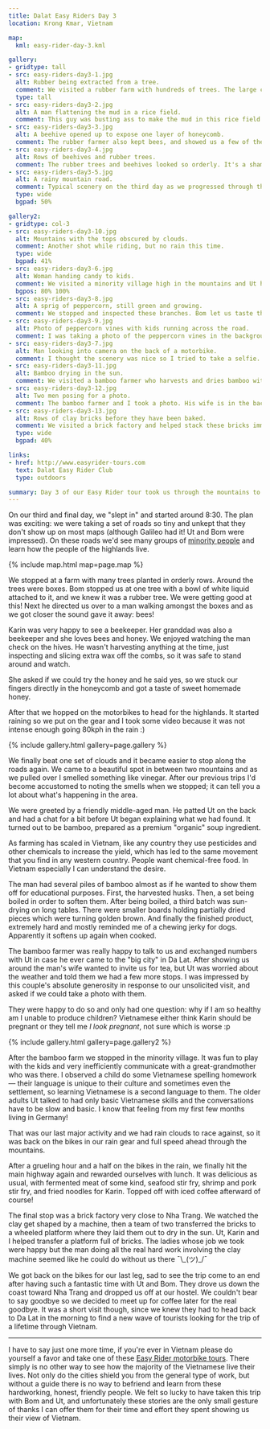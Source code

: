 ```yaml
---
title: Dalat Easy Riders Day 3
location: Krong Kmar, Vietnam

map:
  kml: easy-rider-day-3.kml

gallery:
- gridtype: tall
- src: easy-riders-day3-1.jpg
  alt: Rubber being extracted from a tree.
  comment: We visited a rubber farm with hundreds of trees. The large cut is made in a helix, then alternated over time to avoid killing the tree.
  type: tall
- src: easy-riders-day3-2.jpg
  alt: A man flattening the mud in a rice field.
  comment: This guy was busting ass to make the mud in this rice field flat so it was ready for planting. I'm never complaining about work again.
- src: easy-riders-day3-3.jpg
  alt: A beehive opened up to expose one layer of honeycomb.
  comment: The rubber farmer also kept bees, and showed us a few of the hives of bees making honey. He let us stick our fingers in the honeycomb and try it.
- src: easy-riders-day3-4.jpg
  alt: Rows of beehives and rubber trees.
  comment: The rubber trees and beehives looked so orderly. It's a shame you can't see how many hundreds of bees were flying all around us in this photo.
- src: easy-riders-day3-5.jpg
  alt: A rainy mountain road.
  comment: Typical scenery on the third day as we progressed through the mountains. We had our rain gear on for about half the ride.
  type: wide
  bgpad: 50%

gallery2:
- gridtype: col-3
- src: easy-riders-day3-10.jpg
  alt: Mountains with the tops obscured by clouds.
  comment: Another shot while riding, but no rain this time.
  type: wide
  bgpad: 41%
- src: easy-riders-day3-6.jpg
  alt: Woman handing candy to kids.
  comment: We visited a minority village high in the mountains and Ut had us give out candy to the kids.
  bgpos: 80% 100%
- src: easy-riders-day3-8.jpg
  alt: A sprig of peppercorn, still green and growing.
  comment: We stopped and inspected these branches. Bom let us taste them and after a couple guesses revealed that it's regular black pepper. I took a sprig for our lunch later in the day.
- src: easy-riders-day3-9.jpg
  alt: Photo of peppercorn vines with kids running across the road.
  comment: I was taking a photo of the peppercorn vines in the background of the photo, and these kids came running along screaming "HELLO, HELLO!"
- src: easy-riders-day3-7.jpg
  alt: Man looking into camera on the back of a motorbike.
  comment: I thought the scenery was nice so I tried to take a selfie. Things are a bit hectic on the back of a bike though.
- src: easy-riders-day3-11.jpg
  alt: Bamboo drying in the sun.
  comment: We visited a bamboo farmer who harvests and dries bamboo without any chemicals to sell as a premium soup ingredient.
- src: easy-riders-day3-12.jpg
  alt: Two men posing for a photo.
  comment: The bamboo farmer and I took a photo. His wife is in the background.
- src: easy-riders-day3-13.jpg
  alt: Rows of clay bricks before they have been baked.
  comment: We visited a brick factory and helped stack these bricks immediately after they clay had been shaped by a machine.
  type: wide
  bgpad: 40%

links:
- href: http://www.easyrider-tours.com
  text: Dalat Easy Rider Club
  type: outdoors

summary: Day 3 of our Easy Rider tour took us through the mountains to visit the highlanders, more farmers growing bamboo, black pepper, rubber and honey, and a fair bit of rain thrown in to make it interesting before arriving in Nha Trang to end our journey.
---
```


On our third and final day, we "slept in" and started around 8:30. The plan was exciting: we were taking a set of roads so tiny and unkept that they don't show up on most maps (although Galileo had it! Ut and Bom were impressed). On these roads we'd see many groups of [minority people](https://en.wikipedia.org/wiki/List_of_ethnic_groups_in_Vietnam) and learn how the people of the highlands live.

{% include map.html map=page.map %}

We stopped at a farm with many trees planted in orderly rows. Around the trees were boxes. Bom stopped us at one tree with a bowl of white liquid attached to it, and we knew it was a rubber tree. We were getting good at this! Next he directed us over to a man walking amongst the boxes and as we got closer the sound gave it away: bees!

Karin was very happy to see a beekeeper. Her granddad was also a beekeeper and she loves bees and honey. We enjoyed watching the man check on the hives. He wasn't harvesting anything at the time, just inspecting and slicing extra wax off the combs, so it was safe to stand around and watch.

She asked if we could try the honey and he said yes, so we stuck our fingers directly in the honeycomb and got a taste of sweet homemade honey.

After that we hopped on the motorbikes to head for the highlands. It started raining so we put on the gear and I took some video because it was not intense enough going 80kph in the rain :)

{% include gallery.html gallery=page.gallery %}

We finally beat one set of clouds and it became easier to stop along the roads again. We came to a beautiful spot in between two mountains and as we pulled over I smelled something like vinegar. After our previous trips I'd become accustomed to noting the smells when we stopped; it can tell you a lot about what's happening in the area.

We were greeted by a friendly middle-aged man. He patted Ut on the back and had a chat for a bit before Ut began explaining what we had found. It turned out to be bamboo, prepared as a premium "organic" soup ingredient.

As farming has scaled in Vietnam, like any country they use pesticides and other chemicals to increase the yield, which has led to the same movement that you find in any western country. People want chemical-free food. In Vietnam especially I can understand the desire.

The man had several piles of bamboo almost as if he wanted to show them off for educational purposes. First, the harvested husks. Then, a set being boiled in order to soften them. After being boiled, a third batch was sun-drying on long tables. There were smaller boards holding partially dried pieces which were turning golden brown. And finally the finished product, extremely hard and mostly reminded me of a chewing jerky for dogs. Apparently it softens up again when cooked.

The bamboo farmer was really happy to talk to us and exchanged numbers with Ut in case he ever came to the "big city" in Da Lat. After showing us around the man's wife wanted to invite us for tea, but Ut was worried about the weather and told them we had a few more stops. I was impressed by this couple's absolute generosity in response to our unsolicited visit, and asked if we could take a photo with them.

They were happy to do so and only had one question: why if I am so healthy am I unable to produce children? Vietnamese either think Karin should be pregnant or they tell me _I look pregnant_, not sure which is worse :p

{% include gallery.html gallery=page.gallery2 %}

After the bamboo farm we stopped in the minority village. It was fun to play with the kids and very inefficiently communicate with a great-grandmother who was there. I observed a child do some Vietnamese spelling homework — their language is unique to their culture and sometimes even the settlement, so learning Vietnamese is a second language to them. The older adults Ut talked to had only basic Vietnamese skills and the conversations have to be slow and basic. I know that feeling from my first few months living in Germany!

That was our last major activity and we had rain clouds to race against, so it was back on the bikes in our rain gear and full speed ahead through the mountains.

After a grueling hour and a half on the bikes in the rain, we finally hit the main highway again and rewarded ourselves with lunch. It was delicious as usual, with fermented meat of some kind, seafood stir fry, shrimp and pork stir fry, and fried noodles for Karin. Topped off with iced coffee afterward of course!

The final stop was a brick factory very close to Nha Trang. We watched the clay get shaped by a machine, then a team of two transferred the bricks to a wheeled platform where they laid them out to dry in the sun. Ut, Karin and I helped transfer a platform full of bricks. The ladies whose job we took were happy but the man doing all the real hard work involving the clay machine seemed like he could do without us there ¯\\_(ツ)\_/¯

We got back on the bikes for our last leg, sad to see the trip come to an end after having such a fantastic time with Ut and Bom. They drove us down the coast toward Nha Trang and dropped us off at our hostel. We couldn't bear to say goodbye so we decided to meet up for coffee later for the real goodbye. It was a short visit though, since we knew they had to head back to Da Lat in the morning to find a new wave of tourists looking for the trip of a lifetime through Vietnam.

---

I have to say just one more time, if you're ever in Vietnam please do yourself a favor and take one of these [Easy Rider motorbike tours](http://www.easyrider-tours.com). There simply is no other way to see how the majority of the Vietnamese live their lives. Not only do the cities shield you from the general type of work, but without a guide there is no way to befriend and learn from these hardworking, honest, friendly people. We felt so lucky to have taken this trip with Bom and Ut, and unfortunately these stories are the only small gesture of thanks I can offer them for their time and effort they spent showing us their view of Vietnam.

